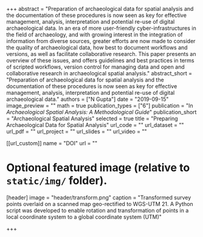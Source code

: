 +++
abstract = "Preparation of archaeological data for spatial analysis and the
documentation of these procedures is now seen as key for effective
management, analysis, interpretation and potential re-use of digital
archaeological data. In an era of more user-friendly cyber-infrastructures in the field of archaeology, and with growing interest in the integration of information from diverse sources, greater efforts are now made to consider the quality of archaeological data, how best
to document workflows and versions, as well as facilitate collaborative research. This paper presents an overview of these issues, and offers guidelines and best practices in terms of scripted workflows, version control for managing data and open and collaborative research in archaeological spatial analysis."
abstract_short = "Preparation of archaeological data for spatial analysis and the documentation of these procedures is now seen as key for effective management, analysis, interpretation and potential re-use of digital archaeological data."
authors = ["N Gupta"]
date = "2019-09-15"
image_preview = ""
math = true
publication_types = ["6"]
publication = "In *Archaeological Spatial Analysis: A Methodological Guide*"
publication_short = "Archaeological Spatial Analysis"
selected = true
title = "Preparing Archaeological Data for Spatial Analysis"
url_code = ""
url_dataset = ""
url_pdf = ""
url_project = ""
url_slides = ""
url_video = ""

[[url_custom]]
name = "DOI"
url = ""

# Optional featured image (relative to `static/img/` folder).
[header]
image = "header/transform.png"
caption = "Transformed survey points overlaid on a scanned map geo-rectified to WGS-UTM 21. A Python script was developed to enable rotation and transformation of points in a local coordinate system to a global coordinate system (UTM)"


+++
